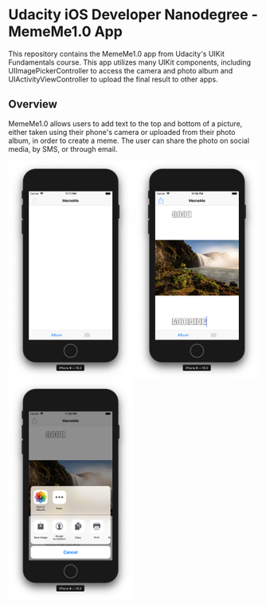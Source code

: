 # Udacity iOS Developer Nanodegree - MemeMe1.0 App
This repository contains the MemeMe1.0 app from Udacity's UIKit Fundamentals course. This app utilizes many UIKit components, including 
UIImagePickerController to access the camera and photo album and UIActivityViewController to upload the final result to other apps.

## Overview
MemeMe1.0 allows users to add text to the top and bottom of a picture, either taken using their phone's camera or uploaded 
from their photo album, in order to create a meme. The user can share the photo on social media, by SMS, or through email.

<img src="Screenshots/MemeMe1.01.png" width="250"> <img src="Screenshots/MemeMe1.02.png" width="250"> <img src="Screenshots/MemeMe1.03.png" width="250">
